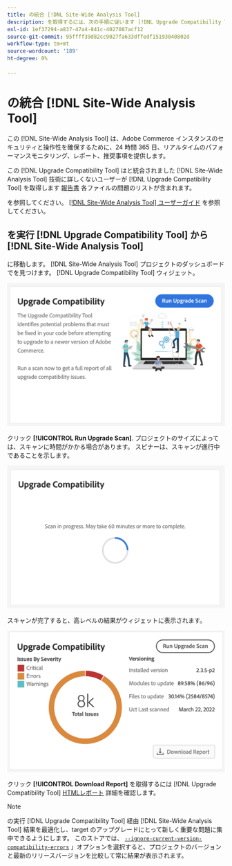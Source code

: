 ```yaml
---
title: の統合 [!DNL Site-Wide Analysis Tool]
description: を取得するには、次の手順に従います [!DNL Upgrade Compatibility Tool] からのレポート [!DNL Site-Wide Analysis Tool] Adobe Commerce プロジェクトのダッシュボード。
exl-id: 1ef37294-a837-47a4-841c-4027087acf12
source-git-commit: 95ffff39d82cc9027fa633dffedf15193040802d
workflow-type: tm+mt
source-wordcount: '189'
ht-degree: 0%

---
```


# の統合 [!DNL Site-Wide Analysis Tool]

この [!DNL Site-Wide Analysis Tool] は、Adobe Commerce インスタンスのセキュリティと操作性を確保するために、24 時間 365 日、リアルタイムのパフォーマンスモニタリング、レポート、推奨事項を提供します。

この [!DNL Upgrade Compatibility Tool] はと統合されました [!DNL Site-Wide Analysis Tool] 技術に詳しくないユーザーが [!DNL Upgrade Compatibility Tool] を取得します [報告書](../upgrade-compatibility-tool/reports.md) 各ファイルの問題のリストが含まれます。

を参照してください。 [[!DNL Site-Wide Analysis Tool] ユーザーガイド](https://docs.magento.com/user-guide/reports/site-wide-analysis-tool.html) を参照してください。

## を実行 [!DNL Upgrade Compatibility Tool] から [!DNL Site-Wide Analysis Tool]

に移動します。 [!DNL Site-Wide Analysis Tool] プロジェクトのダッシュボードでを見つけます。 [!DNL Upgrade Compatibility Tool] ウィジェット。

![UCT SWAT ウィジェット – 初期](../../assets/upgrade-guide/uct-swat-initial.png)

クリック **[!UICONTROL Run Upgrade Scan]**. プロジェクトのサイズによっては、スキャンに時間がかかる場合があります。 スピナーは、スキャンが進行中であることを示します。

![UCT SWAT ウィジェット – 処理中](../../assets/upgrade-guide/uct-swat-progress.png)

スキャンが完了すると、高レベルの結果がウィジェットに表示されます。

![UCT SWAT ウィジェット – 結果](../../assets/upgrade-guide/uct-swat-results.png)

クリック **[!UICONTROL Download Report]** を取得するには [!DNL Upgrade Compatibility Tool] [HTMLレポート](../upgrade-compatibility-tool/reports.md#html-report) 詳細を確認します。


>[!NOTE]
>
> の実行 [!DNL Upgrade Compatibility Tool] 経由 [!DNL Site-Wide Analysis Tool] 結果を最適化し、target のアップグレードにとって新しく重要な問題に集中できるようにします。 このストアでは、 [`--ignore-current-version-compatibility-errors`](run.md#optimize-your-results) 」オプションを選択すると、プロジェクトのバージョンと最新のリリースバージョンを比較して常に結果が表示されます。
